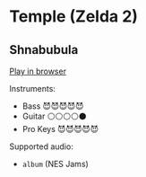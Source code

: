 # Temple \(Zelda 2\)

## Shnabubula


[Play in browser](http://pages.cs.wisc.edu/~tolly/customs/shnabubula/temple-zelda-2)

Instruments:

  * Bass 😈😈😈😈😈
  * Guitar ⚪️⚪️⚪️⚪️⚫️
  * Pro Keys 😈😈😈😈😈

Supported audio:

  * `album` (NES Jams)

